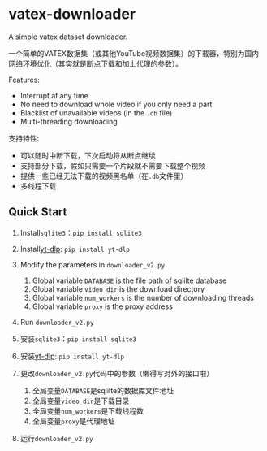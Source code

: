 # vatex-downloader

A simple vatex dataset downloader. 

一个简单的VATEX数据集（或其他YouTube视频数据集）的下载器，特别为国内网络环境优化（其实就是断点下载和加上代理的参数）。

Features:

+ Interrupt at any time
+ No need to download whole video if you only need a part
+ Blacklist of unavailable videos (in the `.db` file)
+ Multi-threading downloading

支持特性:

+ 可以随时中断下载，下次启动将从断点继续
+ 支持部分下载，假如只需要一个片段就不需要下载整个视频
+ 提供一些已经无法下载的视频黑名单（在`.db`文件里）
+ 多线程下载

## Quick Start

1. Install`sqlite3`：`pip install sqlite3`
2. Install[yt-dlp](https://github.com/yt-dlp/yt-dlp): `pip install yt-dlp`
3. Modify the parameters in `downloader_v2.py` 
   1. Global variable `DATABASE` is the file path of sqlilte database
   2. Global variable `video_dir` is the download directory
   3. Global variable `num_workers` is the number of downloading threads
   4. Global variable `proxy` is the proxy address
4. Run `downloader_v2.py`


1. 安装`sqlite3`：`pip install sqlite3`
2. 安装[yt-dlp](https://github.com/yt-dlp/yt-dlp): `pip install yt-dlp`
3. 更改`downloader_v2.py`代码中的参数（懒得写对外的接口啦） 
   1. 全局变量`DATABASE`是sqlilte的数据库文件地址
   2. 全局变量`video_dir`是下载目录
   3. 全局变量`num_workers`是下载线程数
   4. 全局变量`proxy`是代理地址
4. 运行`downloader_v2.py`

   
    